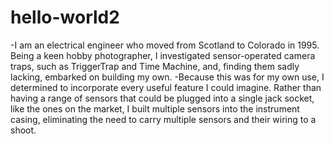 # hello-world2

-I am an electrical engineer who moved from Scotland to Colorado in 1995. Being a keen hobby photographer, I investigated sensor-operated camera traps, such as TriggerTrap and Time Machine, and, finding them sadly lacking, embarked on building my own. 
-Because this was for my own use, I determined to incorporate every useful feature I could imagine. Rather than having a range of sensors that could be plugged into a single jack socket, like the ones on the market, I built multiple sensors into the instrument casing, eliminating the need to carry multiple sensors and their wiring to a shoot.
